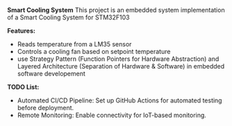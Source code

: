**Smart Cooling System** 
This project is an embedded system implementation of a Smart Cooling System for STM32F103

**Features:**
- Reads temperature from a LM35 sensor
- Controls a cooling fan based on setpoint temperature
- use  Strategy Pattern (Function Pointers for Hardware Abstraction) and  Layered Architecture (Separation of Hardware & Software) in 
  embedded software developement

**TODO List:**
- Automated CI/CD Pipeline: Set up GitHub Actions for automated testing before deployment.
- Remote Monitoring:  Enable connectivity for IoT-based monitoring.

